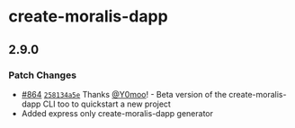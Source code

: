 # create-moralis-dapp

## 2.9.0

### Patch Changes

- [#864](https://github.com/MoralisWeb3/Moralis-JS-SDK/pull/864) [`258134a5e`](https://github.com/MoralisWeb3/Moralis-JS-SDK/commit/258134a5e8110968746331bf76e21d86a67ddfaa) Thanks [@Y0moo](https://github.com/Y0moo)! - Beta version of the create-moralis-dapp CLI too to quickstart a new project
- Added express only create-moralis-dapp generator
